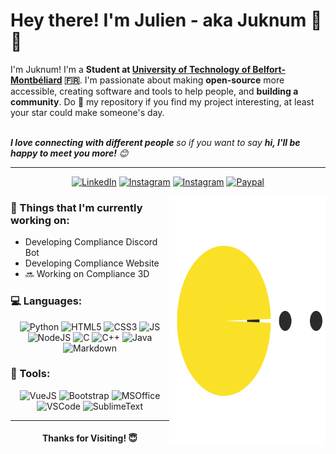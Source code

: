 <!-- Greeting -->
<h1>Hey there! I'm Julien - aka Juknum 👋😃</h1>
<!--Introduction -->
<p>
	I'm Juknum! I'm a <strong>Student at <a href="https://www.utbm.fr/">University of Technology of Belfort-Montbéliard</a> 🇫🇷</strong>. I'm passionate about making <strong>open-source</strong> more accessible, creating software and tools to help people, and <strong>building a community</strong>. Do 🌟 my repository if you find my project interesting, at least your star could make someone's day.
</p>
<br>
<em>
	<b>I love connecting with different people</b> so if you want to say <b>hi, I'll be happy to meet you more!</b> 😊
</em>
<hr>
<!-- badges -->
<p align="center">
	<a href="https://www.linkedin.com/in/j-constant"><img alt="LinkedIn" src="https://img.shields.io/badge/LinkedIn-0077B5?style=for-the-badge&logo=linkedin&logoColor=white"></a>
	<a href="https://www.instagram.com/jlcnst"><img alt="Instagram" src="https://img.shields.io/badge/Instagram-E4405F?style=for-the-badge&logo=instagram&logoColor=white"></a>
	<a href="mailto:julienconstant190@gmail.com"><img alt="Instagram" src="https://img.shields.io/badge/Gmail-D14836?style=for-the-badge&logo=gmail&logoColor=white"></a>
	<a href="https://paypal.me/jlcnst"><img alt="Paypal" src="https://img.shields.io/badge/PayPal-00457C?style=for-the-badge&logo=paypal&logoColor=white"></a>
</p>
<img src="https://raw.githubusercontent.com/Aniket965/Aniket965/master/pacman.svg?sanitize=true" alt="PacmanGIF" align="right" width="250" height="400">

<h3>💼 Things that I'm currently working on: </h3>
<ul>
	<li>Developing Compliance Discord Bot</li>
	<li>Developing Compliance Website</li>
	<li>🔜 Working on Compliance 3D</li>
</ul>

<h3>💻 Languages:</h3>
<p align="center" style="max-width: 500px">
	<img alt="Python" src="https://img.shields.io/badge/Python-3776AB?style=for-the-badge&logo=python&logoColor=white">
	<img alt="HTML5" src="https://img.shields.io/badge/HTML5-E34F26?style=for-the-badge&logo=html5&logoColor=white">
	<img alt="CSS3" src="https://img.shields.io/badge/CSS3-1572B6?style=for-the-badge&logo=css3&logoColor=white">
	<img alt="JS" src="https://img.shields.io/badge/JavaScript-F7DF1E?style=for-the-badge&logo=javascript&logoColor=black">
	<img alt="NodeJS" src="https://img.shields.io/badge/Node.js-43853D?style=for-the-badge&logo=node.js&logoColor=white">
	<img alt="C" src="https://img.shields.io/badge/C-00599C?style=for-the-badge&logo=c&logoColor=white">
	<img alt="C++" src="https://img.shields.io/badge/C%2B%2B-00599C?style=for-the-badge&logo=c%2B%2B&logoColor=white">
	<img alt="Java" src="https://img.shields.io/badge/Java-ED8B00?style=for-the-badge&logo=java&logoColor=white">
	<img alt="Markdown" src="https://img.shields.io/badge/Markdown-000000?style=for-the-badge&logo=markdown&logoColor=white">
</p>
<h3>🔧 Tools:</h3>
<p align="center" style="max-width: 500px">
	<img alt="VueJS" src="https://img.shields.io/badge/Vue.js-35495E?style=for-the-badge&logo=vue.js&logoColor=4FC08D">
	<img alt="Bootstrap" src="https://img.shields.io/badge/Bootstrap-563D7C?style=for-the-badge&logo=bootstrap&logoColor=white">
	<img alt="MSOffice" src="https://img.shields.io/badge/Microsoft_Office-D83B01?style=for-the-badge&logo=microsoft-office&logoColor=white">
	<img alt="VSCode" src="https://img.shields.io/badge/Visual_Studio_Code-0078D4?style=for-the-badge&logo=visual%20studio%20code&logoColor=white">
	<img alt="SublimeText" src="https://img.shields.io/badge/Sublime_Text-FF9800?style=for-the-badge&logo=sublime%20text&logoColor=white">
</p>

<hr>
<h4 align="center"> Thanks for Visiting! 😇</h4>
